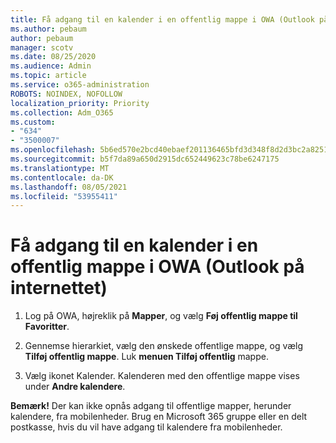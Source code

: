 ```yaml
---
title: Få adgang til en kalender i en offentlig mappe i OWA (Outlook på internettet)
ms.author: pebaum
author: pebaum
manager: scotv
ms.date: 08/25/2020
ms.audience: Admin
ms.topic: article
ms.service: o365-administration
ROBOTS: NOINDEX, NOFOLLOW
localization_priority: Priority
ms.collection: Adm_O365
ms.custom:
- "634"
- "3500007"
ms.openlocfilehash: 5b6ed570e2bcd40ebaef201136465bfd3d348f8d2d3bc2a8251ae1a12eec1589
ms.sourcegitcommit: b5f7da89a650d2915dc652449623c78be6247175
ms.translationtype: MT
ms.contentlocale: da-DK
ms.lasthandoff: 08/05/2021
ms.locfileid: "53955411"
---
```

# <a name="access-a-public-folder-calendar-in-owa-outlook-on-the-web"></a>Få adgang til en kalender i en offentlig mappe i OWA (Outlook på internettet)

1. Log på OWA, højreklik på **Mapper**, og vælg **Føj offentlig mappe til Favoritter**.

2. Gennemse hierarkiet, vælg den ønskede offentlige mappe, og vælg **Tilføj offentlig mappe**. Luk **menuen Tilføj offentlig** mappe.  

3. Vælg ikonet Kalender. Kalenderen med den offentlige mappe vises under **Andre kalendere**.  

**Bemærk!** Der kan ikke opnås adgang til offentlige mapper, herunder kalendere, fra mobilenheder. Brug en Microsoft 365 gruppe eller en delt postkasse, hvis du vil have adgang til kalendere fra mobilenheder.